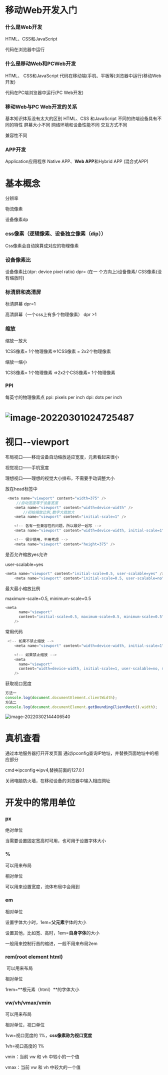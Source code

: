 # 移动Web开发入门

### 什么是Web开发

HTML、CSS和JavaScript

代码在浏览器中运行

### 什么是移动Web和PCWeb开发

HTML、 CSS和JavaScript
代码在移动端(手机、平板等)浏览器中运行(移动Web开发)

代码在PC端浏览器中运行(PC Web开发)

### 移动Web与PC Web开发的关系

基本知识体系没有太大的区别
HTML、CSS 和JavaScript
不同的终端设备具有不同的特性
屏幕大小不同
网络环境和设备性能不同
交互方式不同

兼容性不同

### APP开发

Application应用程序
Native APP、**Web APP**和Hybrid APP (混合式APP)

# 基本概念

分辨率

物流像素

设备像素dp

### css像素（逻辑像素、设备独立像素（dip））

Css像素会自动换算成对应的物理像素

### 设备像素比

设备像素比(dpr: device pixel ratio)
dpr= (在一 个方向上)设备像素/ CSS像素(没有缩放时)

### 标清屏和高清屏

标清屏幕
dpr=1

高清屏幕（一个css上有多个物理像素）
dpr >1

### 缩放

缩放一放大

1CSS像素= 1个物理像素=>1CSS像素 = 2x2个物理像素

缩放一缩小

1CSS像素= 1个物理像素 =>2x2个CSS像素= 1个物理像素

### PPI

每英寸的物理像素点
ppi: pixels per inch
dpi: dots per inch

# ![image-20220301024725487](../../assets/image-20220301024725487.png)

# 视口--viewport

布局视口——移动设备自动缩放适应宽度，元素看起来很小

视觉视口——手机宽度

理想视口——理想的视觉大小排布，不需要手动调整大小

放在head标签中

```js
 <meta name="viewport" content="width=375" />
     //自动宽度等于设备宽度
    <meta name="viewport" content="width=device-width" />
        //初始缩放比例,数字大就放大
    <meta name="viewport" content="initial-scale=1" />

    <!-- 各有一些兼容性的问题，所以最好一起写 -->
    <meta name="viewport" content="width=device-width, initial-scale=1" />

    <!-- 很少使用，不用考虑 -->
    <meta name="viewport" content="height=375" />
```



是否允许缩放yes允许

user-scalable=yes

```js
<meta name="viewport" content="initial-scale=0.5, user-scalable=yes" />
    <meta name="viewport" content="initial-scale=0.5, user-scalable=no" />
```

最大最小缩放比例

maximum-scale=0.5, minimum-scale=0.5

```js
<meta
      name="viewport"
      content="initial-scale=0.5, maximum-scale=0.5, minimum-scale=0.5"
    />
```

常用代码

```js
 <!-- 如果不禁止缩放 -->
    <meta name="viewport" content="width=device-width, initial-scale=1" />

    <!-- 如果禁止缩放 -->
    <meta
      name="viewport"
      content="width=device-width, initial-scale=1, user-scalable=no, maximum-scale=1, minimum-scale=1"
    />
```

获取视口宽度

```js
方法一      
console.log(document.documentElement.clientWidth);
方法二
console.log(document.documentElement.getBoundingClientRect().width);

```

![image-20220302144406540](../../assets/image-20220302144406540-16462372232691.png)

# 真机查看

通过本地服务器打开开发页面
通过ipconfig查询IP地址，并替换页面地址中的相应部分

cmd=>ipconfig=>ipv4,替换前面的127.0.1

关闭电脑防火墙，在移动设备的浏览器中输入相应网址

# 开发中的常用单位

###  px

   绝对单位

   当需要设置固定宽高时可用，也可用于设置字体大小



###  % 

可以用来布局

   相对单位

   可以用来设置宽度，流体布局中会用到



### em

   相对单位

   设置字体大小时，1em=**父元素**字体的大小

   设置其他，比如宽、高时，1em=**自身字体**的大小

   一般用来控制行首的缩进，一般不用来布局2em



### rem(root element html)  

​	可以用来布局

   相对单位

   1rem=**根元素（html）**的字体大小



### vw/vh/vmax/vmin  

可以用来布局

   相对单位，视口单位

   1vw=视口宽度的 1%，**css像素称为视口宽度**

   1vh=视口高度的 1%

   vmin：当前 vw 和 vh 中较小的一个值

   vmax：当前 vw 和 vh 中较大的一个值
